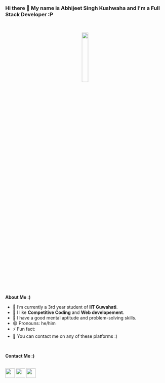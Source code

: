 ### Hi there 👋 My name is Abhijeet Singh Kushwaha and I'm a Full Stack Developer :P
<br />

<p align="center">
<img width="20%" src="[https://th.bing.com/th/id/OIP.uU-NOFOQDNnd183qeZKmcAHaGp?pid=ImgDet&rs=1](https://cdn1.vectorstock.com/i/1000x1000/47/05/young-man-programmer-working-on-computer-with-code-vector-18324705.jpg)"/>
</p>



                                                                                                      
<br />

                                                                                                       
**About Me :)**

- 🔭 I’m currently a 3rd year student of **IIT Guwahati**. 
- 🌱 I like **Competitive Coding** and **Web developement**.
- 👯 I have a good mental aptitude and problem-solving skills.
- 😄 Pronouns: he/him
- ⚡ Fun fact: 
- 💬 You can contact me on any of these platforms :)

<br />

**Contact Me :)**

<br />
<a href="https://www.linkedin.com/in/abhijeet-kushwaha-36565a209/">
  <img align="left"  width="30px" src="https://cdn.jsdelivr.net/npm/simple-icons@v3/icons/linkedin.svg" />
</a>

<a href="[https://www.facebook.com/keerti.lata.90/](https://www.facebook.com/abhijeet.kushwaha.9081)">
  <img align="left" width="30px" src="https://cdn.jsdelivr.net/npm/simple-icons@v3/icons/facebook.svg" />
</a>
<a href="mailto:abhijeetkushwaha208001@gmail.com? subject="">
  <img align="left" width="30px" src="https://cdn.jsdelivr.net/npm/simple-icons@3.13.0/icons/gmail.svg" />
</a>

